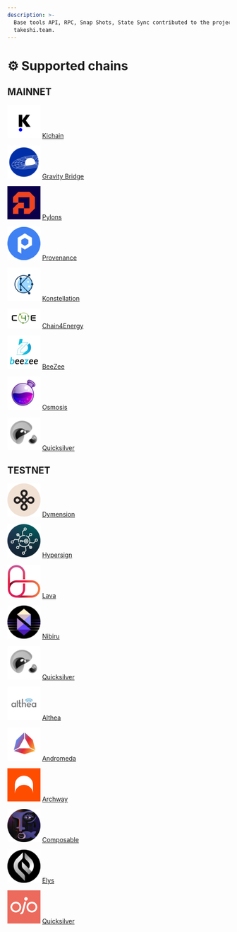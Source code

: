 ```yaml
---
description: >-
  Base tools API, RPC, Snap Shots, State Sync contributed to the projects by
  takeshi.team.
---
```


# ⚙ Supported chains

## MAINNET

<img src="https://github.com/takeshi-val/Logo/raw/main/kichain.png" alt="" data-size="line"> [Kichain](mainnet/kichain/)

<img src="https://github.com/takeshi-val/Logo/raw/main/gravitybridge.png" alt="" data-size="line"> [Gravity Bridge](mainnet/gravitybridge/)

<img src="https://github.com/takeshi-val/Logo/raw/main/pylons.png" alt="" data-size="line"> [Pylons](mainnet/pylons/)

<img src="https://github.com/takeshi-val/Logo/raw/main/provenance.png" alt="" data-size="line"> [Provenance](mainnet/provenance/)

<img src="https://github.com/takeshi-val/Logo/raw/main/konstellation.png" alt="" data-size="line"> [Konstellation](mainnet/konstellation/)

<img src="https://github.com/takeshi-val/Logo/raw/main/chain4energy.png" alt="" data-size="line"> [Chain4Energy](mainnet/chain4energy/)

<img src="https://github.com/takeshi-val/Logo/raw/main/beezee.png" alt="" data-size="line"> [BeeZee](mainnet/beezee/)

<img src="https://github.com/takeshi-val/Logo/raw/main/osmosis.png" alt="" data-size="line"> [Osmosis](mainnet/osmosis/)

<img src="https://github.com/takeshi-val/Logo/raw/main/quicksilver.png" alt="" data-size="line"> [Quicksilver](mainnet/quicksilver/)

## TESTNET

<img src="https://github.com/takeshi-val/Logo/raw/main/dymension.png" alt="" data-size="line"> [Dymension](testnet/dymension/)

<img src="https://github.com/takeshi-val/Logo/raw/main/hypersign.png" alt="" data-size="line"> [Hypersign](testnet/hypersign/)

<img src="https://github.com/takeshi-val/Logo/raw/main/lava.png" alt="" data-size="line"> [Lava](testnet/lava/)

<img src="https://github.com/takeshi-val/Logo/raw/main/nibiru.png" alt="" data-size="line"> [Nibiru](testnet/nibiru/)

<img src="https://github.com/takeshi-val/Logo/raw/main/quicksilver.png" alt="" data-size="line"> [Quicksilver](testnet/quicksilver/)

<img src="https://github.com/takeshi-val/Logo/raw/main/althea.png" alt="" data-size="line"> [Althea](testnet/althea/)

<img src="https://github.com/takeshi-val/Logo/raw/main/andromeda.png" alt="" data-size="line"> [Andromeda](testnet/andromeda/)

<img src="https://github.com/takeshi-val/Logo/raw/main/archway.png" alt="" data-size="line"> [Archway](testnet/archway/)

<img src="https://github.com/takeshi-val/Logo/raw/main/composable.png" alt="" data-size="line"> [Composable](testnet/composable/)

<img src="https://github.com/takeshi-val/Logo/raw/main/elys.png" alt="" data-size="line"> [Elys](testnet/elys/)

<img src="https://github.com/takeshi-val/Logo/raw/main/ojo.png" alt="" data-size="line"> [Quicksilver](testnet/ojo/)